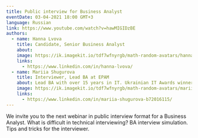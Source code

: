 ```yaml
---
title: Public interview for Business Analyst
eventDate: 03-04-2021 18:00 GMT+3
language: Russian
link: https://www.youtube.com/watch?v=hawMIGIDzBE
authors:
  - name: Hanna Lvova
    title: Candidate, Senior Business Analyst
    about: 
    image: https://ik.imagekit.io/tdf7wfnyrgb/math-random-avatars/hanna-lvova_sCFjHuLDP_.png?tr=w-200,h-200,fo-face
    links:
      - https://www.linkedin.com/in/hanna-lvova/
  - name: Mariia Shugurova
    title: Interviewer, Lead BA at EPAM
    about: Lead BA with over 15 years in IT. Ukrainian IT Awards winner 2020 in Business Analysis nomination. My areas of interest are Product Management, Business Consulting, and Business Analysis best practices. Certified Technical Interviewer - I am conducting technical interviews around the world.
    image: https://ik.imagekit.io/tdf7wfnyrgb/math-random-avatars/mariia-shugurova_HcW5DPcMEG.png?updatedAt=1627648759337&tr=w-200,h-200,fo-face
    links:
      - https://www.linkedin.com/in/mariia-shugurova-b72016115/
---
```


We invite you to the next webinar in public interview format for a Business Analyst.
What is difficult in technical interviewing?
BA interview simulation.
Tips and tricks for the interviewer.
